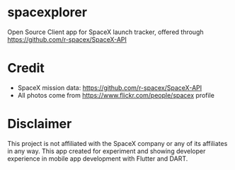 # spacexplorer
Open Source Client app for SpaceX launch tracker, offered through https://github.com/r-spacex/SpaceX-API

# Credit
- SpaceX mission data: https://github.com/r-spacex/SpaceX-API
- All photos come from https://www.flickr.com/people/spacex profile

# Disclaimer
This project is not affiliated with the SpaceX company or any of its affiliates in any way. This app created for experiment and showing developer experience in mobile app development with Flutter and DART.
